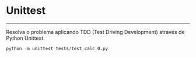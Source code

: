 # Unittest

---

Resolva o problema aplicando TDD (Test Driving Development) através de Python Unittest.

```python
python -m unittest tests/test_calc_0.py
```
